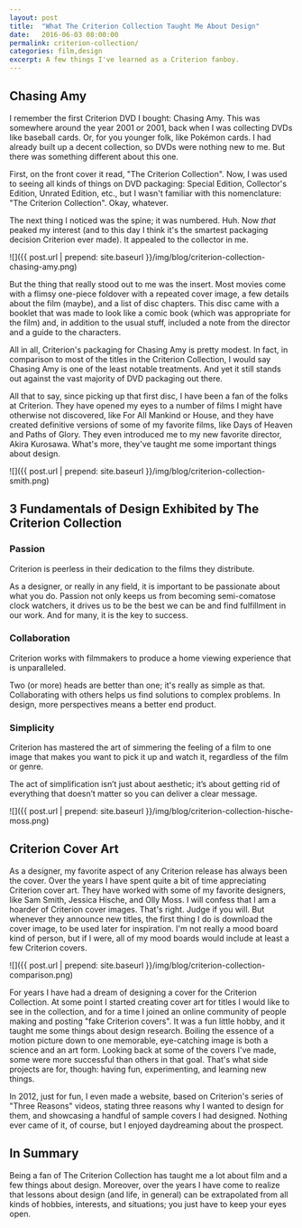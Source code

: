 ```yaml
---
layout: post
title:  "What The Criterion Collection Taught Me About Design"
date:   2016-06-03 08:00:00
permalink: criterion-collection/
categories: film,design
excerpt: A few things I've learned as a Criterion fanboy.
---
```


## Chasing Amy
I remember the first Criterion DVD I bought: Chasing Amy. This was somewhere around the year 2001 or 2001, back when I was collecting DVDs like baseball cards. Or, for you younger folk, like Pokémon cards. I had already built up a decent collection, so DVDs were nothing new to me. But there was something different about this one.

First, on the front cover it read, "The Criterion Collection". Now, I was used to seeing all kinds of things on DVD packaging: Special Edition, Collector's Edition, Unrated Edition, etc., but I wasn't familiar with this nomenclature: "The Criterion Collection". Okay, whatever.

The next thing I noticed was the spine; it was numbered. Huh. Now _that_ peaked my interest (and to this day I think it's the smartest packaging decision Criterion ever made). It appealed to the collector in me.

![]({{ post.url | prepend: site.baseurl }}/img/blog/criterion-collection-chasing-amy.png)

But the thing that really stood out to me was the insert. Most movies come with a flimsy one-piece foldover with a repeated cover image, a few details about the film (maybe), and a list of disc chapters. This disc came with a booklet that was made to look like a comic book (which was appropriate for the film) and, in addition to the usual stuff, included a note from the director and a guide to the characters.

All in all, Criterion's packaging for Chasing Amy is pretty modest. In fact, in comparison to most of the titles in the Criterion Collection, I would say Chasing Amy is one of the least notable treatments. And yet it still stands out against the vast majority of DVD packaging out there.

All that to say, since picking up that first disc, I have been a fan of the folks at Criterion. They have opened my eyes to a number of films I might have otherwise not discovered, like For All Mankind or House, and they have created definitive versions of some of my favorite films, like Days of Heaven and Paths of Glory. They even introduced me to my new favorite director, Akira Kurosawa. What's more, they've taught me some important things about design.

![]({{ post.url | prepend: site.baseurl }}/img/blog/criterion-collection-smith.png)

## 3 Fundamentals of Design Exhibited by The Criterion Collection

### Passion
Criterion is peerless in their dedication to the films they distribute.

As a designer, or really in any field, it is important to be passionate about what you do. Passion not only keeps us from becoming semi-comatose clock watchers, it drives us to be the best we can be and find fulfillment in our work. And for many, it is the key to success.

### Collaboration
Criterion works with filmmakers to produce a home viewing experience that is unparalleled.

Two (or more) heads are better than one; it's really as simple as that. Collaborating with others helps us find solutions to complex problems. In design, more perspectives means a better end product.

### Simplicity
Criterion has mastered the art of simmering the feeling of a film to one image that makes you want to pick it up and watch it, regardless of the film or genre.

The act of simplification isn’t just about aesthetic; it’s about getting rid of everything that doesn’t matter so you can deliver a clear message.

![]({{ post.url | prepend: site.baseurl }}/img/blog/criterion-collection-hische-moss.png)

## Criterion Cover Art
As a designer, my favorite aspect of any Criterion release has always been the cover. Over the years I have spent quite a bit of time appreciating Criterion cover art. They have worked with some of my favorite designers, like Sam Smith, Jessica Hische, and Olly Moss. I will confess that I am a hoarder of Criterion cover images. That's right. Judge if you will. But whenever they announce new titles, the first thing I do is download the cover image, to be used later for inspiration. I'm not really a mood board kind of person, but if I were, all of my mood boards would include at least a few Criterion covers.

![]({{ post.url | prepend: site.baseurl }}/img/blog/criterion-collection-comparison.png)

For years I have had a dream of designing a cover for the Criterion Collection. At some point I started creating cover art for titles I would like to see in the collection, and for a time I joined an online community of people making and posting "fake Criterion covers". It was a fun little hobby, and it taught me some things about design research. Boiling the essence of a motion picture down to one memorable, eye-catching image is both a science and an art form. Looking back at some of the covers I've made, some were more successful than others in that goal. That's what side projects are for, though: having fun, experimenting, and learning new things.

In 2012, just for fun, I even made a website, based on Criterion's series of "Three Reasons" videos, stating three reasons why I wanted to design for them, and showcasing a handful of sample covers I had designed. Nothing ever came of it, of course, but I enjoyed daydreaming about the prospect.

## In Summary
Being a fan of The Criterion Collection has taught me a lot about film and a few things about design. Moreover, over the years I have come to realize that lessons about design (and life, in general) can be extrapolated from all kinds of hobbies, interests, and situations; you just have to keep your eyes open.
